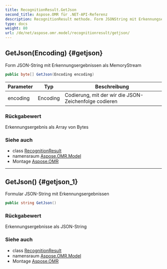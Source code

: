 ```yaml
---
title: RecognitionResult.GetJson
second_title: Aspose.OMR für .NET-API-Referenz
description: RecognitionResult methode. Form JSONString mit Erkennungsergebnissen als MemoryStream
type: docs
weight: 80
url: /de/net/aspose.omr.model/recognitionresult/getjson/
---
```

## GetJson(Encoding) {#getjson}

Form JSON-String mit Erkennungsergebnissen als MemoryStream

```csharp
public byte[] GetJson(Encoding encoding)
```

| Parameter | Typ | Beschreibung |
| --- | --- | --- |
| encoding | Encoding | Codierung, mit der wir die JSON-Zeichenfolge codieren |

### Rückgabewert

Erkennungsergebnis als Array von Bytes

### Siehe auch

* class [RecognitionResult](../)
* namensraum [Aspose.OMR.Model](../../recognitionresult/)
* Montage [Aspose.OMR](../../../)

---

## GetJson() {#getjson_1}

Formular JSON-String mit Erkennungsergebnissen

```csharp
public string GetJson()
```

### Rückgabewert

Erkennungsergebnisse als JSON-String

### Siehe auch

* class [RecognitionResult](../)
* namensraum [Aspose.OMR.Model](../../recognitionresult/)
* Montage [Aspose.OMR](../../../)


